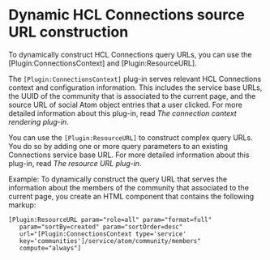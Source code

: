 # Dynamic HCL Connections source URL construction

To dynamically construct HCL Connections query URLs, you can use the \[Plugin:ConnectionsContext\] and \[Plugin:ResourceURL\].

The `[Plugin:ConnectionsContext]` plug-in serves relevant HCL Connections context and configuration information. This includes the service base URLs, the UUID of the community that is associated to the current page, and the source URL of social Atom object entries that a user clicked. For more detailed information about this plug-in, read *The connection context rendering plug-in*.

You can use the `[Plugin:ResourceURL]` to construct complex query URLs. You do so by adding one or more query parameters to an existing Connections service base URL. For more detailed information about this plug-in, read *The resource URL plug-in*.

Example: To dynamically construct the query URL that serves the information about the members of the community that associated to the current page, you create an HTML component that contains the following markup:

```
[Plugin:ResourceURL param="role=all" param="format=full" 
   param="sortBy=created" param="sortOrder=desc" 
   url="[Plugin:ConnectionsContext type='service' 
   key='communities']/service/atom/community/members" 
   compute="always"]
```
<!--
**Related information**  
[The social rendering Digital Data Connector plug-in](../social/soc_rendr_bean_lst_prvdr.md)

[The HCL Connections context rendering plug-in](https://help.hcltechsw.com/digital-experience/8.5/panel_help/soc_rendr_conn_context_plgn.html)

[Organizing your custom HCL Connections queries](../social/soc_rendr_org_cust_conn_qurs.md) -->

